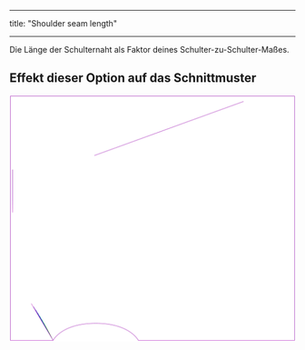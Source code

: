 - - -
title: "Shoulder seam length"
- - -

Die Länge der Schulternaht als Faktor deines Schulter-zu-Schulter-Maßes.

## Effekt dieser Option auf das Schnittmuster

![Dieses Bild zeigt den Effekt dieser Option, indem es mehrere Varianten überlagert, die einen anderen Wert für diese Option haben](tamiko_shoulderseamlength_sample.svg "Effect of this option on the pattern")
